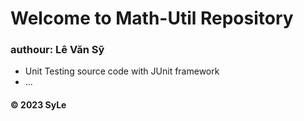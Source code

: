 # Welcome to Math-Util Repository
### authour: Lê Văn Sỹ
* Unit Testing source code with JUnit framework
* ...
#### © 2023 SyLe
